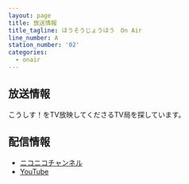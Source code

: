 ```yaml
---
layout: page
title: 放送情報
title_tagline: ほうそうじょうほう　On Air
line_number: A
station_number: '02'
categories:
  - onair
---
```




放送情報
---------------

こうしす！をTV放映してくださるTV局を探しています。



配信情報
---------------

* [ニコニコチャンネル](http://ch.nicovideo.jp/kosys)
* [YouTube](youtube.com/user/OPAPJP)